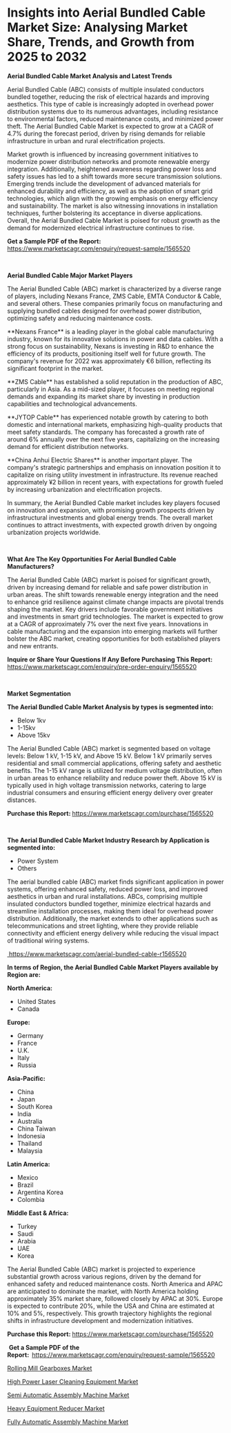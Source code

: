 <p><h1>Insights into Aerial Bundled Cable Market Size: Analysing Market Share, Trends, and Growth from 2025 to 2032</h1></p><p><strong>Aerial Bundled Cable Market Analysis and Latest Trends</strong></p>
<p><p>Aerial Bundled Cable (ABC) consists of multiple insulated conductors bundled together, reducing the risk of electrical hazards and improving aesthetics. This type of cable is increasingly adopted in overhead power distribution systems due to its numerous advantages, including resistance to environmental factors, reduced maintenance costs, and minimized power theft. The Aerial Bundled Cable Market is expected to grow at a CAGR of 4.7% during the forecast period, driven by rising demands for reliable infrastructure in urban and rural electrification projects.</p><p>Market growth is influenced by increasing government initiatives to modernize power distribution networks and promote renewable energy integration. Additionally, heightened awareness regarding power loss and safety issues has led to a shift towards more secure transmission solutions. Emerging trends include the development of advanced materials for enhanced durability and efficiency, as well as the adoption of smart grid technologies, which align with the growing emphasis on energy efficiency and sustainability. The market is also witnessing innovations in installation techniques, further bolstering its acceptance in diverse applications. Overall, the Aerial Bundled Cable Market is poised for robust growth as the demand for modernized electrical infrastructure continues to rise.</p></p>
<p><strong>Get a Sample PDF of the Report:&nbsp;</strong> <a href="https://www.marketscagr.com/enquiry/request-sample/1565520?utm_campaign=3163&utm_medium=2&utm_source=Github&utm_content=ia&utm_term=31032025&utm_id=aerial-bundled-cable">https://www.marketscagr.com/enquiry/request-sample/1565520</a></p>
<p>&nbsp;</p>
<p><strong>Aerial Bundled Cable Major Market Players</strong></p>
<p><p>The Aerial Bundled Cable (ABC) market is characterized by a diverse range of players, including Nexans France, ZMS Cable, EMTA Conductor & Cable, and several others. These companies primarily focus on manufacturing and supplying bundled cables designed for overhead power distribution, optimizing safety and reducing maintenance costs.</p><p>**Nexans France** is a leading player in the global cable manufacturing industry, known for its innovative solutions in power and data cables. With a strong focus on sustainability, Nexans is investing in R&D to enhance the efficiency of its products, positioning itself well for future growth. The company's revenue for 2022 was approximately €6 billion, reflecting its significant footprint in the market.</p><p>**ZMS Cable** has established a solid reputation in the production of ABC, particularly in Asia. As a mid-sized player, it focuses on meeting regional demands and expanding its market share by investing in production capabilities and technological advancements.</p><p>**JYTOP Cable** has experienced notable growth by catering to both domestic and international markets, emphasizing high-quality products that meet safety standards. The company has forecasted a growth rate of around 6% annually over the next five years, capitalizing on the increasing demand for efficient distribution networks.</p><p>**China Anhui Electric Shares** is another important player. The company's strategic partnerships and emphasis on innovation position it to capitalize on rising utility investment in infrastructure. Its revenue reached approximately ¥2 billion in recent years, with expectations for growth fueled by increasing urbanization and electrification projects.</p><p>In summary, the Aerial Bundled Cable market includes key players focused on innovation and expansion, with promising growth prospects driven by infrastructural investments and global energy trends. The overall market continues to attract investments, with expected growth driven by ongoing urbanization projects worldwide.</p></p>
<p>&nbsp;</p>
<p><strong>What Are The Key Opportunities For Aerial Bundled Cable Manufacturers?</strong></p>
<p><p>The Aerial Bundled Cable (ABC) market is poised for significant growth, driven by increasing demand for reliable and safe power distribution in urban areas. The shift towards renewable energy integration and the need to enhance grid resilience against climate change impacts are pivotal trends shaping the market. Key drivers include favorable government initiatives and investments in smart grid technologies. The market is expected to grow at a CAGR of approximately 7% over the next five years. Innovations in cable manufacturing and the expansion into emerging markets will further bolster the ABC market, creating opportunities for both established players and new entrants.</p></p>
<p><strong>Inquire or Share Your Questions If Any Before Purchasing This Report:</strong> <a href="https://www.marketscagr.com/enquiry/pre-order-enquiry/1565520?utm_campaign=3163&utm_medium=2&utm_source=Github&utm_content=ia&utm_term=31032025&utm_id=aerial-bundled-cable">https://www.marketscagr.com/enquiry/pre-order-enquiry/1565520</a></p>
<p>&nbsp;</p>
<p><strong>Market Segmentation</strong></p>
<p><strong>The Aerial Bundled Cable Market Analysis by types is segmented into:</strong></p>
<p><ul><li>Below 1kv</li><li>1-15kv</li><li>Above 15kv</li></ul></p>
<p><p>The Aerial Bundled Cable (ABC) market is segmented based on voltage levels: Below 1 kV, 1-15 kV, and Above 15 kV. Below 1 kV primarily serves residential and small commercial applications, offering safety and aesthetic benefits. The 1-15 kV range is utilized for medium voltage distribution, often in urban areas to enhance reliability and reduce power theft. Above 15 kV is typically used in high voltage transmission networks, catering to large industrial consumers and ensuring efficient energy delivery over greater distances.</p></p>
<p><strong>Purchase this Report:&nbsp;</strong><a href="https://www.marketscagr.com/purchase/1565520?utm_campaign=3163&utm_medium=2&utm_source=Github&utm_content=ia&utm_term=31032025&utm_id=aerial-bundled-cable">https://www.marketscagr.com/purchase/1565520</a></p>
<p>&nbsp;</p>
<p><strong>The Aerial Bundled Cable Market Industry Research by Application is segmented into:</strong></p>
<p><ul><li>Power System</li><li>Others</li></ul></p>
<p><p>The aerial bundled cable (ABC) market finds significant application in power systems, offering enhanced safety, reduced power loss, and improved aesthetics in urban and rural installations. ABCs, comprising multiple insulated conductors bundled together, minimize electrical hazards and streamline installation processes, making them ideal for overhead power distribution. Additionally, the market extends to other applications such as telecommunications and street lighting, where they provide reliable connectivity and efficient energy delivery while reducing the visual impact of traditional wiring systems.</p></p>
<p><a href="https://www.marketscagr.com/aerial-bundled-cable-r1565520?utm_campaign=3163&utm_medium=2&utm_source=Github&utm_content=ia&utm_term=31032025&utm_id=aerial-bundled-cable">&nbsp;https://www.marketscagr.com/aerial-bundled-cable-r1565520</a></p>
<p><strong>In terms of Region, the Aerial Bundled Cable Market Players available by Region are:</strong></p>
<p>
    <p> <strong> North America: </strong>
        <ul>
            <li>United States</li>
            <li>Canada</li>
        </ul>
        </p> 
    <p> <strong> Europe: </strong>
        <ul>
            <li>Germany</li>
            <li>France</li>
            <li>U.K.</li>
            <li>Italy</li>
            <li>Russia</li>
        </ul>
        </p> 
    <p> <strong> Asia-Pacific: </strong>
        <ul>
            <li>China</li>
            <li>Japan</li>
            <li>South Korea</li>
            <li>India</li>
            <li>Australia</li>
            <li>China Taiwan</li>
            <li>Indonesia</li>
            <li>Thailand</li>
            <li>Malaysia</li>
        </ul>
        </p> 
    <p> <strong> Latin America: </strong>
        <ul>
            <li>Mexico</li>
            <li>Brazil</li>
            <li>Argentina Korea</li>
            <li>Colombia</li>
        </ul>
        </p> 
    <p> <strong> Middle East & Africa: </strong>
        <ul>
            <li>Turkey</li>
            <li>Saudi</li>
            <li>Arabia</li>
            <li>UAE</li>
            <li>Korea</li>
        </ul>
    </p>
    </p>
<p><p>The Aerial Bundled Cable (ABC) market is projected to experience substantial growth across various regions, driven by the demand for enhanced safety and reduced maintenance costs. North America and APAC are anticipated to dominate the market, with North America holding approximately 35% market share, followed closely by APAC at 30%. Europe is expected to contribute 20%, while the USA and China are estimated at 10% and 5%, respectively. This growth trajectory highlights the regional shifts in infrastructure development and modernization initiatives.</p></p>
<p><strong>Purchase this Report: </strong><a href="https://www.marketscagr.com/purchase/1565520?utm_campaign=3163&utm_medium=2&utm_source=Github&utm_content=ia&utm_term=31032025&utm_id=aerial-bundled-cable">https://www.marketscagr.com/purchase/1565520</a></p>
<p>&nbsp;<strong>Get a Sample PDF of the Report:&nbsp;&nbsp;</strong><a href="https://www.marketscagr.com/enquiry/request-sample/1565520?utm_campaign=3163&utm_medium=2&utm_source=Github&utm_content=ia&utm_term=31032025&utm_id=aerial-bundled-cable">https://www.marketscagr.com/enquiry/request-sample/1565520</a></p>
<p><strong></strong></p>
<p><p><a href="https://www.linkedin.com/pulse/rolling-mill-gearboxes-market-size-expansion-forecast-from-gzqkf?utm_campaign=3163&utm_medium=2&utm_source=Github&utm_content=ia&utm_term=31032025&utm_id=aerial-bundled-cable">Rolling Mill Gearboxes Market</a></p><p><a href="https://www.linkedin.com/pulse/comprehensive-analysis-high-power-laser-cleaning-equipment-fuk8f?utm_campaign=3163&utm_medium=2&utm_source=Github&utm_content=ia&utm_term=31032025&utm_id=aerial-bundled-cable">High Power Laser Cleaning Equipment Market</a></p><p><a href="https://www.linkedin.com/pulse/semi-automatic-assembly-machine-market-revenue-forecast-based-lzcmf?utm_campaign=3163&utm_medium=2&utm_source=Github&utm_content=ia&utm_term=31032025&utm_id=aerial-bundled-cable">Semi Automatic Assembly Machine Market</a></p><p><a href="https://www.linkedin.com/pulse/heavy-equipment-reducer-market-assessment-predictive-79xef?utm_campaign=3163&utm_medium=2&utm_source=Github&utm_content=ia&utm_term=31032025&utm_id=aerial-bundled-cable">Heavy Equipment Reducer Market</a></p><p><a href="https://www.linkedin.com/pulse/in-depth-analysis-global-fully-automatic-assembly-machine-gzirf?utm_campaign=3163&utm_medium=2&utm_source=Github&utm_content=ia&utm_term=31032025&utm_id=aerial-bundled-cable">Fully Automatic Assembly Machine Market</a></p></p>